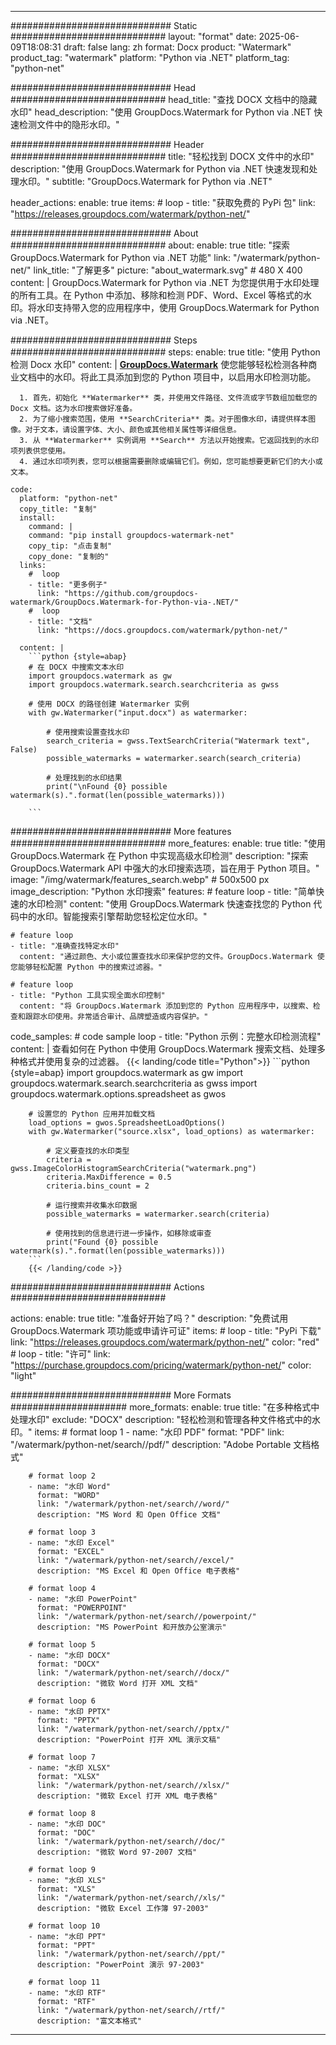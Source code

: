 
---
############################# Static ############################
layout: "format"
date:  2025-06-09T18:08:31
draft: false
lang: zh
format: Docx
product: "Watermark"
product_tag: "watermark"
platform: "Python via .NET"
platform_tag: "python-net"

############################# Head ############################
head_title: "查找 DOCX 文档中的隐藏水印"
head_description: "使用 GroupDocs.Watermark for Python via .NET 快速检测文件中的隐形水印。"

############################# Header ############################
title: "轻松找到 DOCX 文件中的水印" 
description: "使用 GroupDocs.Watermark for Python via .NET 快速发现和处理水印。"
subtitle: "GroupDocs.Watermark for Python via .NET" 

header_actions:
  enable: true
  items:
    #  loop
    - title: "获取免费的 PyPi 包"
      link: "https://releases.groupdocs.com/watermark/python-net/"
      
############################# About ############################
about:
    enable: true
    title: "探索 GroupDocs.Watermark for Python via .NET 功能"
    link: "/watermark/python-net/"
    link_title: "了解更多"
    picture: "about_watermark.svg" # 480 X 400
    content: |
       GroupDocs.Watermark for Python via .NET 为您提供用于水印处理的所有工具。在 Python 中添加、移除和检测 PDF、Word、Excel 等格式的水印。将水印支持带入您的应用程序中，使用 GroupDocs.Watermark for Python via .NET。

############################# Steps ############################
steps:
    enable: true
    title: "使用 Python 检测 Docx 水印"
    content: |
      **[GroupDocs.Watermark](https://products.groupdocs.com/watermark/python-net/)** 使您能够轻松检测各种商业文档中的水印。将此工具添加到您的 Python 项目中，以启用水印检测功能。
      
      1. 首先，初始化 **Watermarker** 类，并使用文件路径、文件流或字节数组加载您的 Docx 文档。这为水印搜索做好准备。
      2. 为了缩小搜索范围，使用 **SearchCriteria** 类。对于图像水印，请提供样本图像。对于文本，请设置字体、大小、颜色或其他相关属性等详细信息。
      3. 从 **Watermarker** 实例调用 **Search** 方法以开始搜索。它返回找到的水印项列表供您使用。
      4. 通过水印项列表，您可以根据需要删除或编辑它们。例如，您可能想要更新它们的大小或文本。
   
    code:
      platform: "python-net"
      copy_title: "复制"
      install:
        command: |
        command: "pip install groupdocs-watermark-net"
        copy_tip: "点击复制"
        copy_done: "复制的"
      links:
        #  loop
        - title: "更多例子"
          link: "https://github.com/groupdocs-watermark/GroupDocs.Watermark-for-Python-via-.NET/"
        #  loop
        - title: "文档"
          link: "https://docs.groupdocs.com/watermark/python-net/"
          
      content: |
        ```python {style=abap}
        # 在 DOCX 中搜索文本水印
        import groupdocs.watermark as gw
        import groupdocs.watermark.search.searchcriteria as gwss

        # 使用 DOCX 的路径创建 Watermarker 实例
        with gw.Watermarker("input.docx") as watermarker:

            # 使用搜索设置查找水印
            search_criteria = gwss.TextSearchCriteria("Watermark text", False)
            possible_watermarks = watermarker.search(search_criteria)

            # 处理找到的水印结果
            print("\nFound {0} possible watermark(s).".format(len(possible_watermarks)))
       
        ```  

############################# More features ############################
more_features:
  enable: true
  title: "使用 GroupDocs.Watermark 在 Python 中实现高级水印检测"
  description: "探索 GroupDocs.Watermark API 中强大的水印搜索选项，旨在用于 Python 项目。"
  image: "/img/watermark/features_search.webp" # 500x500 px
  image_description: "Python 水印搜索"
  features:
    # feature loop
    - title: "简单快速的水印检测"
      content: "使用 GroupDocs.Watermark 快速查找您的 Python 代码中的水印。智能搜索引擎帮助您轻松定位水印。"

    # feature loop
    - title: "准确查找特定水印"
      content: "通过颜色、大小或位置查找水印来保护您的文件。GroupDocs.Watermark 使您能够轻松配置 Python 中的搜索过滤器。"

    # feature loop
    - title: "Python 工具实现全面水印控制"
      content: "将 GroupDocs.Watermark 添加到您的 Python 应用程序中，以搜索、检查和跟踪水印使用。非常适合审计、品牌塑造或内容保护。"
      
  code_samples:
    # code sample loop
    - title: "Python 示例：完整水印检测流程"
      content: |
        查看如何在 Python 中使用 GroupDocs.Watermark 搜索文档、处理多种格式并使用复杂的过滤器。
        {{< landing/code title="Python">}}
        ```python {style=abap}
        import groupdocs.watermark as gw
        import groupdocs.watermark.search.searchcriteria as gwss
        import groupdocs.watermark.options.spreadsheet as gwos

        # 设置您的 Python 应用并加载文档
        load_options = gwos.SpreadsheetLoadOptions()
        with gw.Watermarker("source.xlsx", load_options) as watermarker:

            # 定义要查找的水印类型
            criteria = gwss.ImageColorHistogramSearchCriteria("watermark.png")
            criteria.MaxDifference = 0.5
            criteria.bins_count = 2

            # 运行搜索并收集水印数据
            possible_watermarks = watermarker.search(criteria)

            # 使用找到的信息进行进一步操作，如移除或审查
            print("Found {0} possible watermark(s).".format(len(possible_watermarks)))        
        ```
        {{< /landing/code >}}


############################# Actions ############################

actions:
  enable: true
  title: "准备好开始了吗？"
  description: "免费试用 GroupDocs.Watermark 项功能或申请许可证"
  items:
    #  loop
    - title: "PyPi 下载"
      link: "https://releases.groupdocs.com/watermark/python-net/"
      color: "red"
        #  loop
    - title: "许可"
      link: "https://purchase.groupdocs.com/pricing/watermark/python-net/"
      color: "light"


############################# More Formats #####################
more_formats:
    enable: true
    title: "在多种格式中处理水印"
    exclude: "DOCX"
    description: "轻松检测和管理各种文件格式中的水印。"
    items: 
        # format loop 1
        - name: "水印 PDF"
          format: "PDF"
          link: "/watermark/python-net/search//pdf/"
          description: "Adobe Portable 文档格式"

        # format loop 2
        - name: "水印 Word"
          format: "WORD"
          link: "/watermark/python-net/search//word/"
          description: "MS Word 和 Open Office 文档"
          
        # format loop 3
        - name: "水印 Excel"
          format: "EXCEL"
          link: "/watermark/python-net/search//excel/"
          description: "MS Excel 和 Open Office 电子表格"

        # format loop 4
        - name: "水印 PowerPoint"
          format: "POWERPOINT"
          link: "/watermark/python-net/search//powerpoint/"
          description: "MS PowerPoint 和开放办公室演示"

        # format loop 5
        - name: "水印 DOCX"
          format: "DOCX"
          link: "/watermark/python-net/search//docx/"
          description: "微软 Word 打开 XML 文档"
          
        # format loop 6
        - name: "水印 PPTX"
          format: "PPTX"
          link: "/watermark/python-net/search//pptx/"
          description: "PowerPoint 打开 XML 演示文稿"
          
        # format loop 7
        - name: "水印 XLSX"
          format: "XLSX"
          link: "/watermark/python-net/search//xlsx/"
          description: "微软 Excel 打开 XML 电子表格"

        # format loop 8
        - name: "水印 DOC"
          format: "DOC"
          link: "/watermark/python-net/search//doc/"
          description: "微软 Word 97-2007 文档"

        # format loop 9
        - name: "水印 XLS"
          format: "XLS"
          link: "/watermark/python-net/search//xls/"
          description: "微软 Excel 工作簿 97-2003"

        # format loop 10
        - name: "水印 PPT"
          format: "PPT"
          link: "/watermark/python-net/search//ppt/"
          description: "PowerPoint 演示 97-2003"

        # format loop 11
        - name: "水印 RTF"
          format: "RTF"
          link: "/watermark/python-net/search//rtf/"
          description: "富文本格式"

---